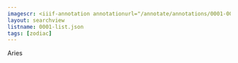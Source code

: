 ```yaml
---
imagescr: <iiif-annotation annotationurl="/annotate/annotations/0001-005.json" styling="image_only:true"></iiif-annotation>
layout: searchview
listname: 0001-list.json
tags: [zodiac]
---
```

Aries